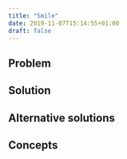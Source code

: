 ```yaml
---
title: "Smile"
date: 2019-11-07T15:14:55+01:00
draft: false
---
```


## Problem

## Solution

## Alternative solutions

## Concepts
